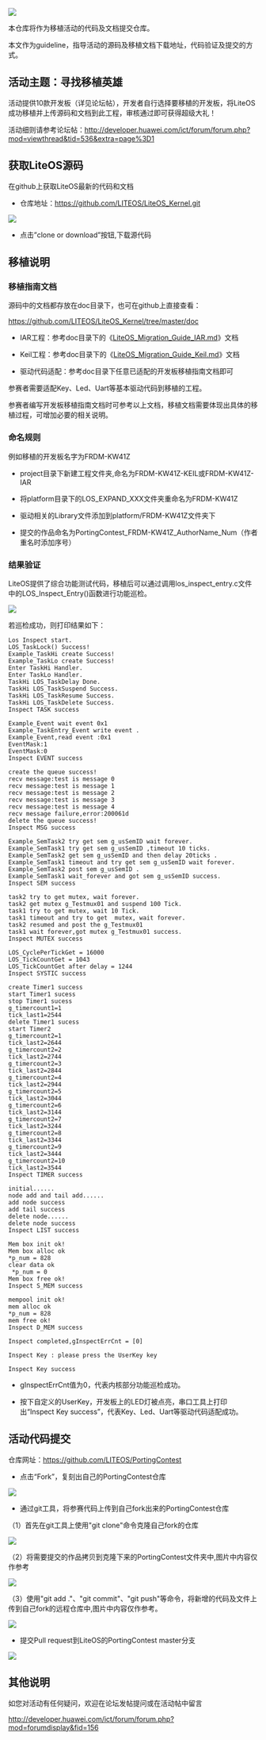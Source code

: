 ![](./readme/PortingContest.png)

本仓库将作为移植活动的代码及文档提交仓库。

本文作为guideline，指导活动的源码及移植文档下载地址，代码验证及提交的方式。

## 活动主题：寻找移植英雄

活动提供10款开发板（详见论坛帖），开发者自行选择要移植的开发板，将LiteOS成功移植并上传源码和文档到此工程，审核通过即可获得超级大礼！

活动细则请参考论坛帖：http://developer.huawei.com/ict/forum/forum.php?mod=viewthread&tid=536&extra=page%3D1

## 获取LiteOS源码

在github上获取LiteOS最新的代码和文档

- 仓库地址：https://github.com/LITEOS/LiteOS_Kernel.git

![](./readme/git_down.png)

- 点击”clone or download”按钮,下载源代码

## 移植说明

### 移植指南文档

源码中的文档都存放在doc目录下，也可在github上直接查看：

https://github.com/LITEOS/LiteOS_Kernel/tree/master/doc

- IAR工程：参考doc目录下的《<a href="https://github.com/LITEOS/LiteOS_Kernel/blob/master/doc/LiteOS_Migration_Guide_IAR.md">LiteOS_Migration_Guide_IAR.md</a>》文档

- Keil工程：参考doc目录下的《<a href="https://github.com/LITEOS/LiteOS_Kernel/blob/master/doc/LiteOS_Migration_Guide_keil.md">LiteOS_Migration_Guide_Keil.md</a>》文档

- 驱动代码适配：参考doc目录下任意已适配的开发板移植指南文档即可

参赛者需要适配Key、Led、Uart等基本驱动代码到移植的工程。

参赛者编写开发板移植指南文档时可参考以上文档，移植文档需要体现出具体的移植过程，可增加必要的相关说明。

### 命名规则

例如移植的开发板名字为FRDM-KW41Z

- project目录下新建工程文件夹,命名为FRDM-KW41Z-KEIL或FRDM-KW41Z-IAR

- 将platform目录下的LOS_EXPAND_XXX文件夹重命名为FRDM-KW41Z

- 驱动相关的Library文件添加到platform/FRDM-KW41Z文件夹下

- 提交的作品命名为PortingContest_FRDM-KW41Z_AuthorName_Num（作者重名时添加序号）


### 结果验证

LiteOS提供了综合功能测试代码，移植后可以通过调用los_inspect_entry.c文件中的LOS_Inspect_Entry()函数进行功能巡检。

![](./readme/call_inspect.png)

若巡检成功，则打印结果如下：
	
	Los Inspect start.
	LOS_TaskLock() Success!
	Example_TaskHi create Success!
	Example_TaskLo create Success!
	Enter TaskHi Handler.
	Enter TaskLo Handler.
	TaskHi LOS_TaskDelay Done.
	TaskHi LOS_TaskSuspend Success.
	TaskHi LOS_TaskResume Success.
	TaskHi LOS_TaskDelete Success.
	Inspect TASK success
	
	Example_Event wait event 0x1 
	Example_TaskEntry_Event write event .
	Example_Event,read event :0x1
	EventMask:1
	EventMask:0
	Inspect EVENT success
	
	create the queue success!
	recv message:test is message 0
	recv message:test is message 1
	recv message:test is message 2
	recv message:test is message 3
	recv message:test is message 4
	recv message failure,error:200061d
	delete the queue success!
	Inspect MSG success
	
	Example_SemTask2 try get sem g_usSemID wait forever.
	Example_SemTask1 try get sem g_usSemID ,timeout 10 ticks.
	Example_SemTask2 get sem g_usSemID and then delay 20ticks .
	Example_SemTask1 timeout and try get sem g_usSemID wait forever.
	Example_SemTask2 post sem g_usSemID .
	Example_SemTask1 wait_forever and got sem g_usSemID success.
	Inspect SEM success
	
	task2 try to get mutex, wait forever.
	task2 get mutex g_Testmux01 and suspend 100 Tick.
	task1 try to get mutex, wait 10 Tick.
	task1 timeout and try to get  mutex, wait forever.
	task2 resumed and post the g_Testmux01
	task1 wait forever,got mutex g_Testmux01 success.
	Inspect MUTEX success
	
	LOS_CyclePerTickGet = 16000 
	LOS_TickCountGet = 1043 
	LOS_TickCountGet after delay = 1244 
	Inspect SYSTIC success
	
	create Timer1 success
	start Timer1 sucess
	stop Timer1 sucess
	g_timercount1=1
	tick_last1=2544
	delete Timer1 sucess
	start Timer2
	g_timercount2=1
	tick_last2=2644
	g_timercount2=2
	tick_last2=2744
	g_timercount2=3
	tick_last2=2844
	g_timercount2=4
	tick_last2=2944
	g_timercount2=5
	tick_last2=3044
	g_timercount2=6
	tick_last2=3144
	g_timercount2=7
	tick_last2=3244
	g_timercount2=8
	tick_last2=3344
	g_timercount2=9
	tick_last2=3444
	g_timercount2=10
	tick_last2=3544
	Inspect TIMER success
	
	initial......
	node add and tail add......
	add node success
	add tail success
	delete node......
	delete node success
	Inspect LIST success
	
	Mem box init ok!
	Mem box alloc ok
	*p_num = 828
	clear data ok
	 *p_num = 0
	Mem box free ok!
	Inspect S_MEM success
	
	mempool init ok!
	mem alloc ok
	*p_num = 828
	mem free ok!
	Inspect D_MEM success
	
	Inspect completed,gInspectErrCnt = [0]
	
	Inspect Key : please press the UserKey key 

    Inspect Key success

- gInspectErrCnt值为0，代表内核部分功能巡检成功。

- 按下自定义的UserKey，开发板上的LED灯被点亮，串口工具上打印出“Inspect Key success”，代表Key、Led、Uart等驱动代码适配成功。


## 活动代码提交

仓库网址：https://github.com/LITEOS/PortingContest

- 点击“Fork”，复刻出自己的PortingContest仓库

![](./readme/fork.png)

- 通过git工具，将参赛代码上传到自己fork出来的PortingContest仓库

（1）首先在git工具上使用"git clone"命令克隆自己fork的仓库

![](./readme/clone.png) 

（2）将需要提交的作品拷贝到克隆下来的PortingContest文件夹中,图片中内容仅作参考
 
 ![](./readme/add_file.png) 
 
（3）使用"git add ."、"git commit"、"git push"等命令，将新增的代码及文件上传到自己fork的远程仓库中,图片中内容仅作参考。
 
 ![](./readme/git_commit.png) 

- 提交Pull request到LiteOS的PortingContest master分支

![](./readme/pull_request.png)

## 其他说明

如您对活动有任何疑问，欢迎在论坛发帖提问或在活动帖中留言

http://developer.huawei.com/ict/forum/forum.php?mod=forumdisplay&fid=156
